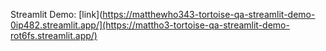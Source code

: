 Streamlit Demo:
[link](https://matthewho343-tortoise-qa-streamlit-demo-0ip482.streamlit.app/](https://mattho3-tortoise-qa-streamlit-demo-rot6fs.streamlit.app/)
